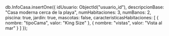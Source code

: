 db.InfoCasa.insertOne({
  idUsuario: ObjectId("usuario_id"),
  descripcionBase: "Casa moderna cerca de la playa",
  numHabitaciones: 3,
  numBanos: 2,
  piscina: true,
  jardin: true,
  mascotas: false,
  caracteristicasHabitaciones: [
    { nombre: "tipoCama", valor: "King Size" },
    { nombre: "vistas", valor: "Vista al mar" }
  ]
});
